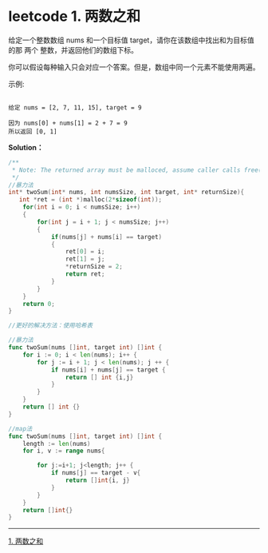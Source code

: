 # leetcode 1. 两数之和


给定一个整数数组 nums 和一个目标值 target，请你在该数组中找出和为目标值的那 两个 整数，并返回他们的数组下标。

你可以假设每种输入只会对应一个答案。但是，数组中同一个元素不能使用两遍。

 

示例:

```

给定 nums = [2, 7, 11, 15], target = 9

因为 nums[0] + nums[1] = 2 + 7 = 9
所以返回 [0, 1]

```

**Solution：**

```c
/**
 * Note: The returned array must be malloced, assume caller calls free().
 */
//暴力法
int* twoSum(int* nums, int numsSize, int target, int* returnSize){
   int *ret = (int *)malloc(2*sizeof(int));
    for(int i = 0; i < numsSize; i++)
    {
        for(int j = i + 1; j < numsSize; j++)
        {
            if(nums[j] + nums[i] == target)
            {
                ret[0] = i;
                ret[1] = j;
                *returnSize = 2;
                return ret;
            }
        }
    }
    return 0;
}

//更好的解决方法：使用哈希表
```

```go
//暴力法
func twoSum(nums []int, target int) []int {
    for i := 0; i < len(nums); i++ {
        for j := i + 1; j < len(nums); j ++ {
            if nums[i] + nums[j] == target {
                return [] int {i,j}
            }
        }
    }
    return [] int {}
}

//map法
func twoSum(nums []int, target int) []int {
    length := len(nums)
    for i, v := range nums{

        for j:=i+1; j<length; j++ {
            if nums[j] == target - v{
                return []int{i, j}
            }
        }
    }
    return []int{}
}
```

---

[1. 两数之和](https://leetcode-cn.com/problems/two-sum/)
